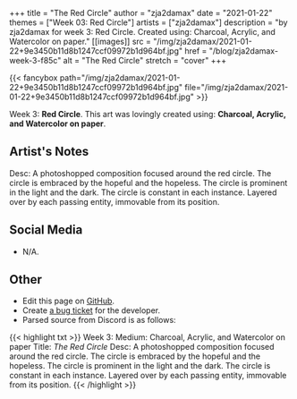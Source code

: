 +++
title =       "The Red Circle"
author =      "zja2damax"
date =        "2021-01-22"
themes =      ["Week 03: Red Circle"]
artists =     ["zja2damax"]
description = "by zja2damax for week 3: Red Circle. Created using: Charcoal, Acrylic, and Watercolor on paper."
[[images]]
              src = "/img/zja2damax/2021-01-22+9e3450b11d8b1247ccf09972b1d964bf.jpg"
              href = "/blog/zja2damax-week-3-f85c"
              alt = "The Red Circle"
              stretch = "cover"
+++


{{< fancybox path="/img/zja2damax/2021-01-22+9e3450b11d8b1247ccf09972b1d964bf.jpg" file="/img/zja2damax/2021-01-22+9e3450b11d8b1247ccf09972b1d964bf.jpg" >}}


Week 3: **Red Circle**. This art was lovingly created using: **Charcoal, Acrylic, and Watercolor on paper**.

## Artist's Notes

Desc: A photoshopped composition focused around the red circle. The circle is embraced by the hopeful and the hopeless. The circle is prominent in the light and the dark. The circle is constant in each instance. Layered over by each passing entity, immovable from its position.

## Social Media

- N/A.

## Other

- Edit this page on [GitHub](https://github.com/teaminkling/web-refresh/edit/main/blog/content/blog/zja2damax-week-3-f85c.md).
- Create [a bug ticket](https://github.com/teaminkling/web-refresh/issues/new?assignees=&labels=bug&template=problem-report.md&title=) for the developer.
- Parsed source from Discord is as follows:

{{< highlight txt >}}
Week 3:
Medium: Charcoal, Acrylic, and Watercolor on paper
Title: *The Red Circle*
Desc: A photoshopped composition focused around the red circle. The circle is embraced by the hopeful and the hopeless. The circle is prominent in the light and the dark. The circle is constant in each instance. Layered over by each passing entity, immovable from its position.
{{< /highlight >}}